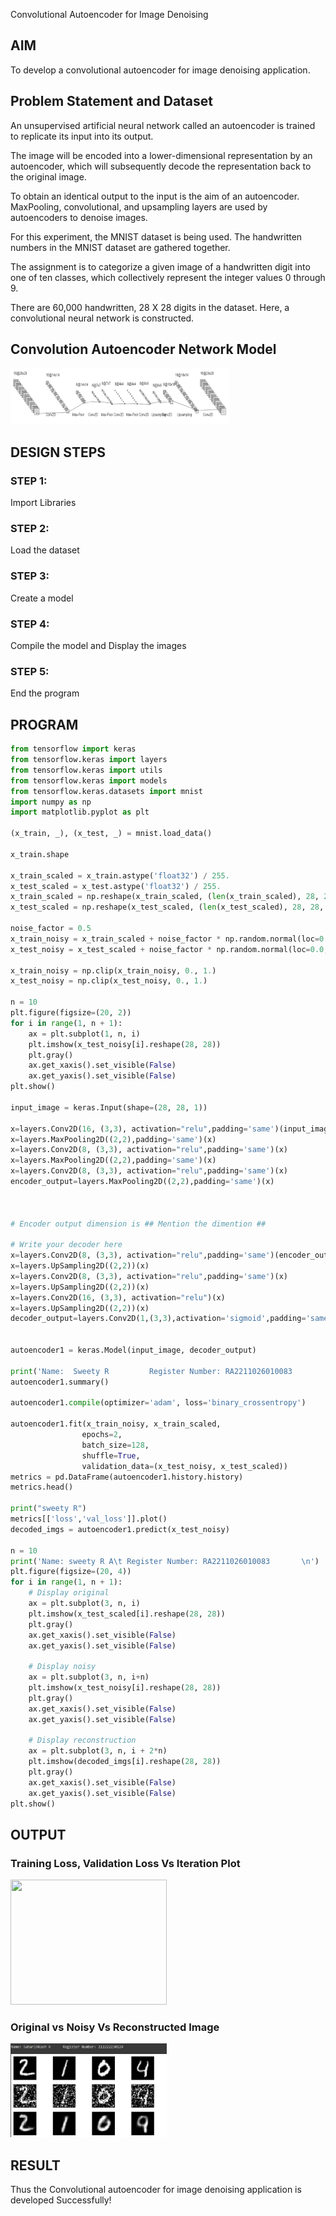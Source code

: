 Convolutional Autoencoder for Image Denoising

## AIM

To develop a convolutional autoencoder for image denoising application.

## Problem Statement and Dataset
An unsupervised artificial neural network called an autoencoder is trained to replicate its input into its output.

The image will be encoded into a lower-dimensional representation by an autoencoder, which will subsequently decode the representation back to the original image.

To obtain an identical output to the input is the aim of an autoencoder. MaxPooling, convolutional, and upsampling layers are used by autoencoders to denoise images.

For this experiment, the MNIST dataset is being used.
The handwritten numbers in the MNIST dataset are gathered together.

The assignment is to categorize a given image of a handwritten digit into one of ten classes, which collectively represent the integer values 0 through 9.

There are 60,000 handwritten, 28 X 28 digits in the dataset.
Here, a convolutional neural network is constructed. 

## Convolution Autoencoder Network Model

<img src=image-2.png width=350 height=90>

## DESIGN STEPS

### STEP 1:
Import Libraries

### STEP 2:
Load the dataset
### STEP 3:
Create a model
### STEP 4:
Compile the model and Display the images
### STEP 5:
End the program
## PROGRAM



```py
from tensorflow import keras
from tensorflow.keras import layers
from tensorflow.keras import utils
from tensorflow.keras import models
from tensorflow.keras.datasets import mnist
import numpy as np
import matplotlib.pyplot as plt

(x_train, _), (x_test, _) = mnist.load_data()

x_train.shape

x_train_scaled = x_train.astype('float32') / 255.
x_test_scaled = x_test.astype('float32') / 255.
x_train_scaled = np.reshape(x_train_scaled, (len(x_train_scaled), 28, 28, 1))
x_test_scaled = np.reshape(x_test_scaled, (len(x_test_scaled), 28, 28, 1))

noise_factor = 0.5
x_train_noisy = x_train_scaled + noise_factor * np.random.normal(loc=0.0, scale=1.0, size=x_train_scaled.shape) 
x_test_noisy = x_test_scaled + noise_factor * np.random.normal(loc=0.0, scale=1.0, size=x_test_scaled.shape) 

x_train_noisy = np.clip(x_train_noisy, 0., 1.)
x_test_noisy = np.clip(x_test_noisy, 0., 1.)

n = 10
plt.figure(figsize=(20, 2))
for i in range(1, n + 1):
    ax = plt.subplot(1, n, i)
    plt.imshow(x_test_noisy[i].reshape(28, 28))
    plt.gray()
    ax.get_xaxis().set_visible(False)
    ax.get_yaxis().set_visible(False)
plt.show()

input_image = keras.Input(shape=(28, 28, 1))

x=layers.Conv2D(16, (3,3), activation="relu",padding='same')(input_image)
x=layers.MaxPooling2D((2,2),padding='same')(x)
x=layers.Conv2D(8, (3,3), activation="relu",padding='same')(x)
x=layers.MaxPooling2D((2,2),padding='same')(x)
x=layers.Conv2D(8, (3,3), activation="relu",padding='same')(x)
encoder_output=layers.MaxPooling2D((2,2),padding='same')(x)



# Encoder output dimension is ## Mention the dimention ##

# Write your decoder here
x=layers.Conv2D(8, (3,3), activation="relu",padding='same')(encoder_output)
x=layers.UpSampling2D((2,2))(x)
x=layers.Conv2D(8, (3,3), activation="relu",padding='same')(x)
x=layers.UpSampling2D((2,2))(x)
x=layers.Conv2D(16, (3,3), activation="relu")(x)
x=layers.UpSampling2D((2,2))(x)
decoder_output=layers.Conv2D(1,(3,3),activation='sigmoid',padding='same')(x)


autoencoder1 = keras.Model(input_image, decoder_output)

print('Name:  Sweety R         Register Number: RA2211026010083       ')
autoencoder1.summary()

autoencoder1.compile(optimizer='adam', loss='binary_crossentropy')

autoencoder1.fit(x_train_noisy, x_train_scaled,
                epochs=2,
                batch_size=128,
                shuffle=True,
                validation_data=(x_test_noisy, x_test_scaled))
metrics = pd.DataFrame(autoencoder1.history.history)
metrics.head()

print("sweety R")
metrics[['loss','val_loss']].plot()
decoded_imgs = autoencoder1.predict(x_test_noisy)

n = 10
print('Name: sweety R A\t Register Number: RA2211026010083       \n')
plt.figure(figsize=(20, 4))
for i in range(1, n + 1):
    # Display original
    ax = plt.subplot(3, n, i)
    plt.imshow(x_test_scaled[i].reshape(28, 28))
    plt.gray()
    ax.get_xaxis().set_visible(False)
    ax.get_yaxis().set_visible(False)

    # Display noisy
    ax = plt.subplot(3, n, i+n)
    plt.imshow(x_test_noisy[i].reshape(28, 28))
    plt.gray()
    ax.get_xaxis().set_visible(False)
    ax.get_yaxis().set_visible(False)    

    # Display reconstruction
    ax = plt.subplot(3, n, i + 2*n)
    plt.imshow(decoded_imgs[i].reshape(28, 28))
    plt.gray()
    ax.get_xaxis().set_visible(False)
    ax.get_yaxis().set_visible(False)
plt.show()
```

## OUTPUT

### Training Loss, Validation Loss Vs Iteration Plot

<img src=https://github.com/user-attachments/assets/323b97be-daf6-4d52-bbf8-37d5b2654312 width=250 height=200>

### Original vs Noisy Vs Reconstructed Image
<img src=image.png width=250 height=150>

## RESULT
Thus the Convolutional autoencoder for image denoising application is developed Successfully!
